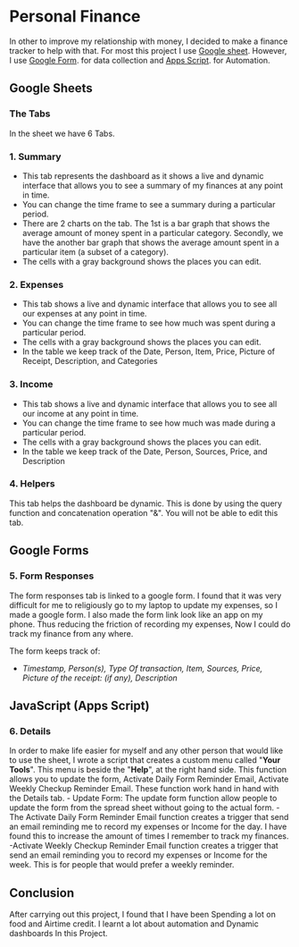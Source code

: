 # Personal Finance
In other to improve my relationship with money, I decided to make a finance tracker to help with that.
For most this project I use [Google sheet](https://docs.google.com/spreadsheets/d/1vEobyPacJvvCKcYRdku-EP6aoEGuqFK67RVonRGobpY/edit?usp=sharing). However, I use [Google Form](https://forms.gle/rfmUZF7yRDtMbejJA). for data collection and [Apps Script](https://github.com/Hemephelus/Data-Analyst/blob/ebd313ba68055096e133469ec488202a3d95cd4b/Data%20Analysis%20Projects/Personal%20Finance%20Project/Automation%20Code). for Automation.


## Google Sheets

### The Tabs
In the sheet we have 6 Tabs.

 ### 1. Summary
  - This tab represents the dashboard as it shows a live and dynamic interface that allows you to see a summary of my finances at any point in time. 
  - You can change the time frame to see a summary during a particular period.
  - There are 2 charts on the tab.  The 1st is a bar graph that shows the average amount of money spent in a particular category. Secondly, we have the another bar graph that shows the average amount spent in a particular item (a subset of a category).
  - The cells with a gray background shows the places you can edit.

  ### 2. Expenses
  - This tab shows a live and dynamic interface that allows you to see all our expenses at any point in time. 
  - You can change the time frame to see how much was spent during a particular period.
  - The cells with a gray background shows the places you can edit.
  - In the table we keep track of the Date, Person, Item, Price, Picture of Receipt, Description, and Categories
  ### 3. Income
  
   - This tab shows a live and dynamic interface that allows you to see all our income at any point in time. 
  - You can change the time frame to see how much was made during a particular period.
  - The cells with a gray background shows the places you can edit.
  - In the table we keep track of the Date, Person, Sources, Price, and Description

  ### 4. Helpers
   This tab helps the dashboard be dynamic. This is done by using the query function and concatenation operation "&". You will not be able to edit this tab.

## Google Forms
  ### 5. Form Responses
  The form responses tab is linked to a google form. I found that it was very difficult for me to religiously go to my laptop to update my expenses, so I made a google form. I also made the form link look like an app on my phone. Thus reducing the friction of recording my expenses, Now I could do track my finance from any where.

The form keeps track of:

 - *Timestamp,  Person(s),  Type Of transaction,  Item, Sources,  Price,
   Picture of the receipt: (if any),  Description*

  
## JavaScript (Apps Script)
  ### 6. Details
In order to make life easier for myself and any other person that would like to use the sheet, I wrote a script that creates a custom menu called  "**Your Tools**". This menu is beside the "**Help**", at the right hand side. This function allows you to update the form, Activate Daily Form Reminder Email, Activate Weekly Checkup Reminder Email. These function work hand in hand with the Details tab.
		  - Update Form:
			The update form function allow people to update the form from the spread sheet without going to the actual form.
			-The Activate Daily Form Reminder Email function creates a trigger that send an email reminding me to record my expenses or Income for the day. I have found this to increase the amount of times I remember to track my finances.
			-Activate Weekly Checkup Reminder Email function creates a trigger that send an email reminding you to record my expenses or Income for the week. This is for people that would prefer a weekly reminder.


## Conclusion

After carrying out this project, I found that I have been Spending a lot on food and Airtime credit. I learnt a lot about automation and Dynamic dashboards In this Project.
  

